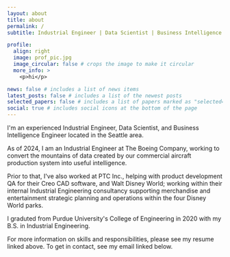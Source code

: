 ```yaml
---
layout: about
title: about
permalink: /
subtitle: Industrial Engineer | Data Scientist | Business Intelligence Engineer

profile:
  align: right
  image: prof_pic.jpg
  image_circular: false # crops the image to make it circular
  more_info: >
    <p>hi</p>

news: false # includes a list of news items
latest_posts: false # includes a list of the newest posts
selected_papers: false # includes a list of papers marked as "selected={true}"
social: true # includes social icons at the bottom of the page
---
```


I'm an experienced Industrial Engineer, Data Scientist, and Business Intelligence Engineer located in the Seattle area.

As of 2024, I am an Industrial Engineer at The Boeing Company, working to convert the mountains of data created by our commercial aircraft production system into useful intelligence.

Prior to that, I've also worked at PTC Inc., helping with product development QA for their Creo CAD software, and Walt Disney World; working within their internal Industrial Engineering consultancy supporting merchandise and entertainment strategic planning and operations within the four Disney World parks.

I graduted from Purdue University's College of Engineering in 2020 with my B.S. in Industrial Engineering.

For more information on skills and responsibilities, please see my resume linked above. To get in contact, see my email linked below.

